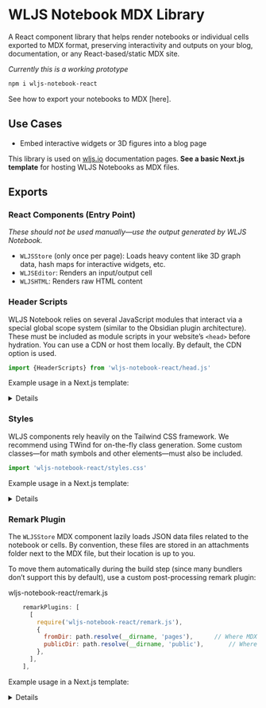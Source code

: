 # WLJS Notebook MDX Library

A React component library that helps render notebooks or individual cells exported to MDX format, preserving interactivity and outputs on your blog, documentation, or any React-based/static MDX site.

*Currently this is a working prototype*

```bash
npm i wljs-notebook-react
```

See how to export your notebooks to MDX [here].

## Use Cases

- Embed interactive widgets or 3D figures into a blog page

This library is used on [wljs.io](https://wljs.io) documentation pages. __See a basic Next.js template__ for hosting WLJS Notebooks as MDX files.

## Exports

### React Components (Entry Point)

*These should not be used manually—use the output generated by WLJS Notebook.*

- `WLJSStore` (only once per page): Loads heavy content like 3D graph data, hash maps for interactive widgets, etc.
- `WLJSEditor`: Renders an input/output cell
- `WLJSHTML`: Renders raw HTML content

### Header Scripts

WLJS Notebook relies on several JavaScript modules that interact via a special global scope system (similar to the Obsidian plugin architecture). These must be included as module scripts in your website’s `<head>` before hydration. You can use a CDN or host them locally. By default, the CDN option is used.

```js
import {HeaderScripts} from 'wljs-notebook-react/head.js'
```

Example usage in a Next.js template:

<details>

```js
/* _document.tsx */

import { Html, Head, Main, NextScript } from 'next/document'

import {HeaderScripts} from 'wljs-notebook-react/head.js'

import Script from 'next/script'

export function MakeHeaderScripts () {
    return HeaderScripts.map((script, index) => (
        <Script
          key={index}
          {...script.attributes}
        />
      ));
}

/* Website or section template */
export default function Document() {
 
    return (
      <Html>
        <Head>
          {MakeHeaderScripts()}
        </Head>
        <body>
          <Main />
          <NextScript />
        </body>
      </Html>
    )
  }
```

</details>

### Styles
WLJS components rely heavily on the Tailwind CSS framework. We recommend using TWind for on-the-fly class generation. Some custom classes—for math symbols and other elements—must also be included.

```js
import 'wljs-notebook-react/styles.css'
```

Example usage in a Next.js template:

<details>

pages/_app.tsx

```js

import 'wljs-notebook-react/styles.css'

import type { AppProps } from 'next/app';


function MyApp({ Component, pageProps }: AppProps) {
  return <Component {...pageProps} />;
}

export default MyApp;


```


</details>


### Remark Plugin
The `WLJSStore` MDX component lazily loads JSON data files related to the notebook or cells. By convention, these files are stored in an attachments folder next to the MDX file, but their location is up to you.

To move them automatically during the build step (since many bundlers don’t support this by default), use a custom post-processing remark plugin:

wljs-notebook-react/remark.js

```js
    remarkPlugins: [
      [
        require('wljs-notebook-react/remark.js'),
        {
          fromDir: path.resolve(__dirname, 'pages'),      // Where MDX files live
          publicDir: path.resolve(__dirname, 'public'),       // Where to copy files
        },
      ],
    ],
```

Example usage in a Next.js template:

<details>

next.config.js

```js
const path = require('path');
const withMDX = require('@next/mdx')({
  extension: /\.mdx?$/,
  options: {
    remarkPlugins: [
      [
        require('wljs-notebook-react/remark.js'),
        {
          fromDir: path.resolve(__dirname, 'pages'),      // Where MDX files live
          publicDir: path.resolve(__dirname, 'public'),       // Where to copy files
        },
      ],
    ],
  },
});
 
/** @type {import('next').NextConfig} */
const nextConfig = {
  // Configure `pageExtensions`` to include MDX files
  pageExtensions: ['js', 'jsx', 'mdx', 'ts', 'tsx'],

  // Optionally, add any other Next.js config below,
  webpack: (config) => {
    config.module.rules.push({
      test: /\.txt$/,
      type: 'asset/resource',
    });

    return config;
  },
}
 
module.exports = withMDX(nextConfig)
```


</details>